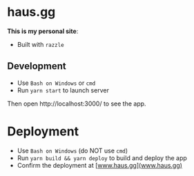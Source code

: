# haus.gg

**This is my personal site**:

- Built with `razzle`

## Development

- Use `Bash on Windows` or `cmd`
- Run `yarn start` to launch server

Then open http://localhost:3000/ to see the app.

# Deployment

- Use `Bash on Windows` (do NOT use `cmd`)
- Run `yarn build && yarn deploy` to build and deploy the app
- Confirm the deployment at [www.haus.gg](www.haus.gg)
